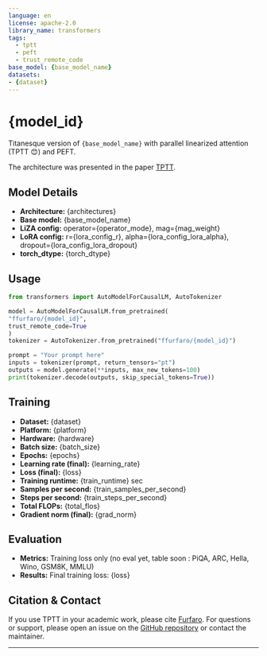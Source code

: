 ```yaml
---
language: en
license: apache-2.0
library_name: transformers
tags:
  - tptt
  - peft
  - trust_remote_code
base_model: {base_model_name}
datasets:
- {dataset}
---
```


# {model_id}

Titanesque version of `{base_model_name}` with parallel linearized attention (TPTT 😊) and PEFT.

The architecture was presented in the paper [TPTT](https://huggingface.co/papers/2506.17671).


## Model Details

- **Architecture:** {architectures}
- **Base model:** {base_model_name}
- **LiZA config:** operator={operator_mode}, mag={mag_weight}
- **LoRA config:** r={lora_config_r}, alpha={lora_config_lora_alpha}, dropout={lora_config_lora_dropout}
- **torch_dtype:** {torch_dtype}

## Usage


```python
from transformers import AutoModelForCausalLM, AutoTokenizer

model = AutoModelForCausalLM.from_pretrained(
"ffurfaro/{model_id}",
trust_remote_code=True
)
tokenizer = AutoTokenizer.from_pretrained("ffurfaro/{model_id}")

prompt = "Your prompt here"
inputs = tokenizer(prompt, return_tensors="pt")
outputs = model.generate(**inputs, max_new_tokens=100)
print(tokenizer.decode(outputs, skip_special_tokens=True))

```

## Training

- **Dataset:** {dataset}
- **Platform:** {platform}
- **Hardware:** {hardware}
- **Batch size:** {batch_size}
- **Epochs:** {epochs}
- **Learning rate (final):** {learning_rate}
- **Loss (final):** {loss}
- **Training runtime:** {train_runtime} sec
- **Samples per second:** {train_samples_per_second}
- **Steps per second:** {train_steps_per_second}
- **Total FLOPs:** {total_flos}
- **Gradient norm (final):** {grad_norm}

## Evaluation

- **Metrics:** Training loss only (no eval yet, table soon : PiQA, ARC, Hella, Wino, GSM8K, MMLU)
- **Results:** Final training loss: {loss}


## Citation & Contact

If you use TPTT in your academic work, please cite [Furfaro](https://huggingface.co/ffurfaro). For questions or support, please open an issue on the [GitHub repository](https://github.com/fabienfrfr/tptt) or contact the maintainer.


---